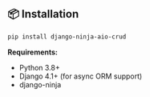 ## 📦 Installation

```bash
pip install django-ninja-aio-crud
```

**Requirements:**
- Python 3.8+
- Django 4.1+ (for async ORM support)
- django-ninja